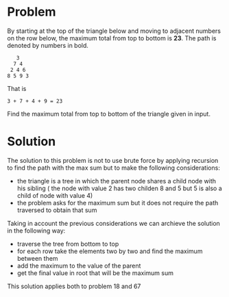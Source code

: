 # Problem
By starting at the top of the triangle below and moving to adjacent numbers on the row below, the maximum total from top to bottom is **23**. The path is denoted by numbers in bold.
```
   3
  7 4
 2 4 6
8 5 9 3
```
 
 
 

That is
```
3 + 7 + 4 + 9 = 23
```

Find the maximum total from top to bottom of the triangle given in input.


# Solution
The solution to this problem is not to use brute force by applying recursion to find the path with the max sum but to make the following considerations:

* the triangle is a tree in which the parent node shares a child node with his sibling ( the node with value 2 has two childen 8 and 5 but 5 is also a child of node with value 4)
* the problem asks for the maximum sum but it does not require the path traversed to obtain that sum

Taking in account the previous considerations we can archieve the solution in the following way:
* traverse the tree from bottom to top
* for each row take the elements two by two and find the maximum between them 
* add the maximum to the value of the parent
* get the final value in root that will be the maximum sum

This solution applies both to problem 18 and 67
